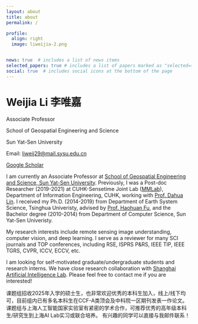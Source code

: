 ```yaml
---
layout: about
title: about
permalink: /

profile:
  align: right
  image: liweijia-2.png


news: true  # includes a list of news items
selected_papers: true # includes a list of papers marked as "selected={true}"
social: true  # includes social icons at the bottom of the page
---
```


<h1 class="post-title">
<b>Weijia Li 李唯嘉</b>
</h1>

Associate Professor

School of Geospatial Engineering and Science

Sun Yat-Sen University

Email: liweij29@mail.sysu.edu.cn

[Google Scholar](https://scholar.google.com/citations?user=R6Rnh9IAAAAJ&hl=en)


I am currently an Associate Professor at [School of Geospatial Engineering and Science, Sun Yat-Sen University](http://sges.sysu.edu.cn/). Previously, I was a Post-doc Researcher (2019-2021) at CUHK-Sensetime Joint Lab ([MMLab](http://mmlab.ie.cuhk.edu.hk/index_cn.html)), Department of Information Engineering, CUHK, working with [Prof. Dahua Lin](http://dahua.site/). I received my Ph.D. (2014-2019) from Department of Earth System Science, Tsinghua Univeristy, advised by [Prof. Haohuan Fu](http://47.94.243.94/mediawiki/index.php/Haohuan_Fu), and the Bachelor degree (2010-2014) from Department of Computer Science, Sun Yat-Sen Univeristy.

My research interests include remote sensing image understanding, computer vision, and deep learning. I serve as a reviewer for many SCI journals and TOP conferences, including RSE, ISPRS P&RS, IEEE TIP, IEEE TGRS, CVPR, ICCV, ECCV, etc.

I am looking for self-motivated graduate/undergraduate students and research interns. We have close research collaboration with [Shanghai Artificial Intelligence Lab](https://www.shlab.org.cn/). Please feel free to contact me if you are interested! 

课题组招收2025年入学的硕士生，也非常欢迎优秀的本科生加入，线上/线下均可，目前组内已有多名本科生在CCF-A类顶会及中科院一区期刊发表一作论文。
课题组与上海人工智能国家实验室有紧密的学术合作，可推荐优秀的高年级本科生/研究生到上海AI Lab实习或联合培养。
有兴趣的同学可以直接与我邮件联系！
